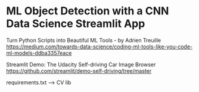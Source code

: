 # ML Object Detection with a CNN Data Science Streamlit App

Turn Python Scripts into Beautiful ML Tools - by Adrien Treuille
https://medium.com/towards-data-science/coding-ml-tools-like-you-code-ml-models-ddba3357eace

Streamlit Demo: The Udacity Self-driving Car Image Browser
https://github.com/streamlit/demo-self-driving/tree/master

requirements.txt --> CV lib